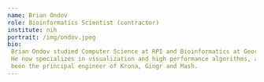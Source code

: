 ```yaml
---
name: Brian Ondov
role: Bioinformatics Scientist (contractor)
institute: nih
portrait: /img/ondov.jpeg
bio:
 Brian Ondov studied Computer Science at RPI and Bioinformatics at Georgia Tech.
 He now specializes in visualization and high performance algorithms, and has
 been the principal engineer of Krona, Gingr and Mash.
---
```

